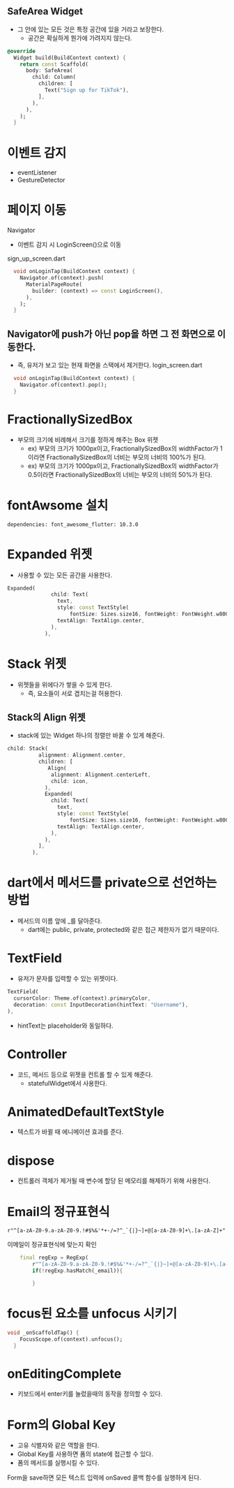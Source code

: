 ## SafeArea Widget

- 그 안에 있는 모든 것은 특정 공간에 있을 거라고 보장한다.
  - 공간은 확실하게 뭔가에 가려지지 않는다.

```dart
@override
  Widget build(BuildContext context) {
    return const Scaffold(
      body: SafeArea(
        child: Column(
          children: [
            Text("Sign up for TikTok"),
          ],
        ),
      ),
    );
  }
```

# 이벤트 감지

- eventListener
- GestureDetector

# 페이지 이동

Navigator

- 이벤트 감지 시 LoginScreen()으로 이동

sign_up_screen.dart

```dart
  void onLoginTap(BuildContext context) {
    Navigator.of(context).push(
      MaterialPageRoute(
        builder: (context) => const LoginScreen(),
      ),
    );
  }
```

## Navigator에 push가 아닌 pop을 하면 그 전 화면으로 이동한다.

- 즉, 유저가 보고 있는 현재 화면을 스택에서 제거한다.
  login_screen.dart

```dart
  void onLoginTap(BuildContext context) {
    Navigator.of(context).pop();
  }
```

# FractionallySizedBox

- 부모의 크기에 비례해서 크기를 정하게 해주는 Box 위젯
  - ex) 부모의 크기가 1000px이고, FractionallySizedBox의 widthFactor가 1이라면 FractionallySizedBox의 너비는 부모의 너비의 100%가 된다.
  - ex) 부모의 크기가 1000px이고, FractionallySizedBox의 widthFactor가 0.5이라면 FractionallySizedBox의 너비는 부모의 너비의 50%가 된다.

# fontAwsome 설치

`dependencies: font_awesome_flutter: 10.3.0`

# Expanded 위젯

- 사용할 수 있는 모든 공간을 사용한다.

```dart
Expanded(
              child: Text(
                text,
                style: const TextStyle(
                    fontSize: Sizes.size16, fontWeight: FontWeight.w800),
                textAlign: TextAlign.center,
              ),
            ),
```

# Stack 위젯

- 위젯들을 위에다가 쌓을 수 있게 한다.
  - 즉, 요소들이 서로 겹치는걸 허용한다.

## Stack의 Align 위젯

- stack에 있는 Widget 하나의 정렬만 바꿀 수 있게 해준다.

```dart
child: Stack(
          alignment: Alignment.center,
          children: [
             Align(
              alignment: Alignment.centerLeft,
              child: icon,
            ),
            Expanded(
              child: Text(
                text,
                style: const TextStyle(
                    fontSize: Sizes.size16, fontWeight: FontWeight.w800),
                textAlign: TextAlign.center,
              ),
            ),
          ],
        ),
```

# dart에서 메서드를 private으로 선언하는 방법

- 메서드의 이름 앞에 \_를 달아준다.
  - dart에는 public, private, protected와 같은 접근 제한자가 없기 때문이다.

# TextField

- 유저가 문자를 입력할 수 있는 위젯이다.

```dart
TextField(
  cursorColor: Theme.of(context).primaryColor,
  decoration: const InputDecoration(hintText: "Username"),
),
```

- hintText는 placeholder와 동일하다.

# Controller

- 코드, 메서드 등으로 위젯을 컨트롤 할 수 있게 해준다.
  - statefulWidget에서 사용한다.

# AnimatedDefaultTextStyle

- 텍스트가 바뀔 때 에니메이션 효과를 준다.

# dispose

- 컨트롤러 객체가 제거될 때 변수에 할당 된 메모리를 해제하기 위해 사용한다.

# Email의 정규표현식

```
r"^[a-zA-Z0-9.a-zA-Z0-9.!#$%&'*+-/=?^_`{|}~]+@[a-zA-Z0-9]+\.[a-zA-Z]+"
```

이메일이 정규표현식에 맞는지 확인

```dart
    final regExp = RegExp(
        r"^[a-zA-Z0-9.a-zA-Z0-9.!#$%&'*+-/=?^_`{|}~]+@[a-zA-Z0-9]+\.[a-zA-Z]+");
        if(!regExp.hasMatch(_email)){

        }
```

# focus된 요소를 unfocus 시키기

```dart
void _onScaffoldTap() {
    FocusScope.of(context).unfocus();
  }
```

# onEditingComplete

- 키보드에서 enter키를 눌렀을때의 동작을 정의할 수 있다.

# Form의 Global Key

- 고유 식별자와 같은 역할을 한다.
- Global Key를 사용하면 폼의 state에 접근할 수 있다.
- 폼의 메서드를 실행시킬 수 있다.

Form을 save하면 모든 텍스트 입력에 onSaved 콜백 함수를 실행하게 된다.
